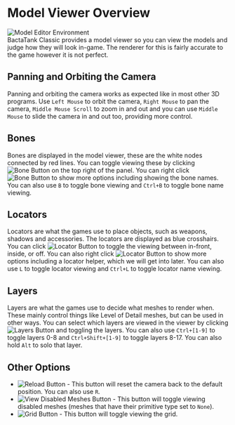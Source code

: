 # Model Viewer Overview
![Model Editor Environment](https://i.imgur.com/45bCbfz.png)<br>
BactaTank Classic provides a model viewer so you can view the models and judge how they will look in-game. The renderer for this is fairly accurate to the game however it is not perfect.

## Panning and Orbiting the Camera
Panning and orbiting the camera works as expected like in most other 3D programs. Use `Left Mouse` to orbit the camera, `Right Mouse` to pan the camera, `Middle Mouse Scroll` to zoom in and out and you can use `Middle Mouse` to slide the camera in and out too, providing more control.

## Bones
Bones are displayed in the model viewer, these are the white nodes connected by red lines. You can toggle viewing these by clicking ![Bone Button](https://i.imgur.com/sOAqQZI.png) on the top right of the panel. You can right click ![Bone Button](https://i.imgur.com/sOAqQZI.png) to show more options including showing the bone names. You can also use `B` to toggle bone viewing and `Ctrl+B` to toggle bone name viewing.

## Locators
Locators are what the games use to place objects, such as weapons, shadows and accessories. The locators are displayed as blue crosshairs. You can click ![Locator Button](https://i.imgur.com/Hn3gUZC.png) to toggle the viewing between in-front, inside, or off. You can also right click ![Locator Button](https://i.imgur.com/Hn3gUZC.png) to show more options including a locator helper, which we will get into later. You can also use `L` to toggle locator viewing and `Ctrl+L` to toggle locator name viewing.

## Layers
Layers are what the games use to decide what meshes to render when. These mainly control things like Level of Detail meshes, but can be used in other ways. You can select which layers are viewed in the viewer by clicking ![Layers Button](https://i.imgur.com/9mDy1WI.png) and toggling the layers. You can also use `Ctrl+[1-9]` to toggle layers 0-8 and `Ctrl+Shift+[1-9]` to toggle layers 8-17. You can also hold `Alt` to solo that layer.

## Other Options
- ![Reload Button](https://i.imgur.com/pIoKp7B.png) - This button will reset the camera back to the default position. You can also use `R`.
- ![View Disabled Meshes Button](https://i.imgur.com/xuv5vyi.png) - This button will toggle viewing disabled meshes (meshes that have their primitive type set to `None`).
- ![Grid Button](https://i.imgur.com/zd2WKVX.png) - This button will toggle viewing the grid.